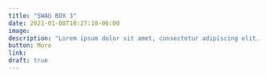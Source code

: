 ```yaml
---
title: "SWAG BOX 3"
date: 2021-01-08T10:27:18-06:00
image: 
description: "Lorem ipsum dolor sit amet, consectetur adipiscing elit. Sed gravida vestibulum diam vel ultricies. In semper, orci quis fringilla aliquet, nulla magna fringilla orci, eget lacinia ex augue sed lectus."
button: More
link: 
draft: true
---
```

